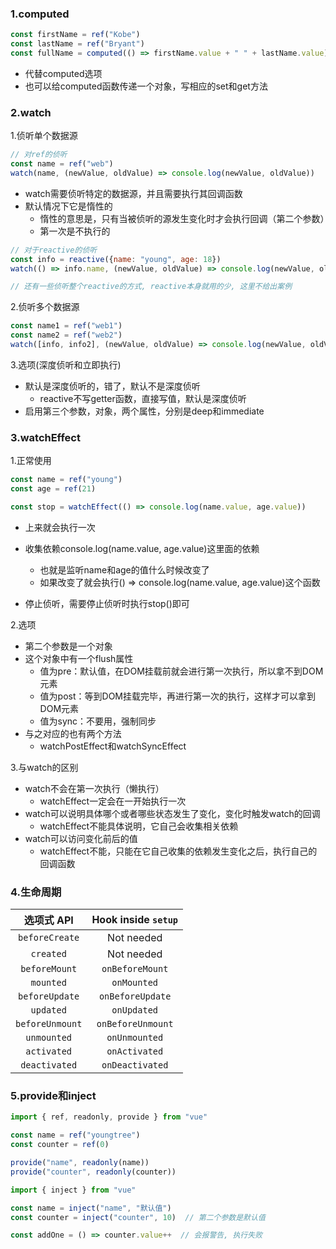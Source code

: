 ### 1.computed

```js
const firstName = ref("Kobe")
const lastName = ref("Bryant")
const fullName = computed(() => firstName.value + " " + lastName.value)
```

- 代替computed选项
- 也可以给computed函数传递一个对象，写相应的set和get方法

### 2.watch

1.侦听单个数据源

```js
// 对ref的侦听
const name = ref("web")
watch(name, (newValue, oldValue) => console.log(newValue, oldValue))
```

- watch需要侦听特定的数据源，并且需要执行其回调函数
- 默认情况下它是惰性的
  - 惰性的意思是，只有当被侦听的源发生变化时才会执行回调（第二个参数）
  - 第一次是不执行的

```js
// 对于reactive的侦听
const info = reactive({name: "young", age: 18})
watch(() => info.name, (newValue, oldValue) => console.log(newValue, oldValue))

// 还有一些侦听整个reactive的方式, reactive本身就用的少, 这里不给出案例
```

2.侦听多个数据源

```js
const name1 = ref("web1")
const name2 = ref("web2")
watch([info, info2], (newValue, oldValue) => console.log(newValue, oldValue))
```

3.选项(深度侦听和立即执行)

- 默认是深度侦听的，错了，默认不是深度侦听
  - reactive不写getter函数，直接写值，默认是深度侦听
- 启用第三个参数，对象，两个属性，分别是deep和immediate

### 3.watchEffect

1.正常使用

```js
const name = ref("young")
const age = ref(21)

const stop = watchEffect(() => console.log(name.value, age.value))
```

- 上来就会执行一次
- 收集依赖console.log(name.value, age.value)这里面的依赖
  - 也就是监听name和age的值什么时候改变了
  - 如果改变了就会执行() => console.log(name.value, age.value)这个函数

- 停止侦听，需要停止侦听时执行stop()即可

2.选项

- 第二个参数是一个对象
- 这个对象中有一个flush属性
  - 值为pre：默认值，在DOM挂载前就会进行第一次执行，所以拿不到DOM元素
  - 值为post：等到DOM挂载完毕，再进行第一次的执行，这样才可以拿到DOM元素
  - 值为sync：不要用，强制同步
- 与之对应的也有两个方法
  - watchPostEffect和watchSyncEffect

3.与watch的区别

- watch不会在第一次执行（懒执行）
  - watchEffect一定会在一开始执行一次
- watch可以说明具体哪个或者哪些状态发生了变化，变化时触发watch的回调
  - watchEffect不能具体说明，它自己会收集相关依赖
- watch可以访问变化前后的值
  - watchEffect不能，只能在它自己收集的依赖发生变化之后，执行自己的回调函数

### 4.生命周期

|   选项式 API    | Hook inside `setup` |
| :-------------: | :-----------------: |
| `beforeCreate`  |     Not needed      |
|    `created`    |     Not needed      |
|  `beforeMount`  |   `onBeforeMount`   |
|    `mounted`    |     `onMounted`     |
| `beforeUpdate`  |  `onBeforeUpdate`   |
|    `updated`    |     `onUpdated`     |
| `beforeUnmount` |  `onBeforeUnmount`  |
|   `unmounted`   |    `onUnmounted`    |
|   `activated`   |    `onActivated`    |
|  `deactivated`  |   `onDeactivated`   |

### 5.provide和inject

```js
import { ref, readonly, provide } from "vue"

const name = ref("youngtree")
const counter = ref(0)

provide("name", readonly(name))
provide("counter", readonly(counter))
```

```js
import { inject } from "vue"

const name = inject("name", "默认值")
const counter = inject("counter", 10)  // 第二个参数是默认值

const addOne = () => counter.value++  // 会报警告, 执行失败
```

